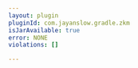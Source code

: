 ```yaml
---
layout: plugin
pluginId: com.jayanslow.gradle.zkm
isJarAvailable: true
error: NONE
violations: []

---
```


